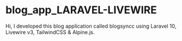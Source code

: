# blog_app_LARAVEL-LIVEWIRE
Hi, I developed this blog application called blogsyncc using Laravel 10, Livewire v3, TailwindCSS &amp; Alpine.js. 
